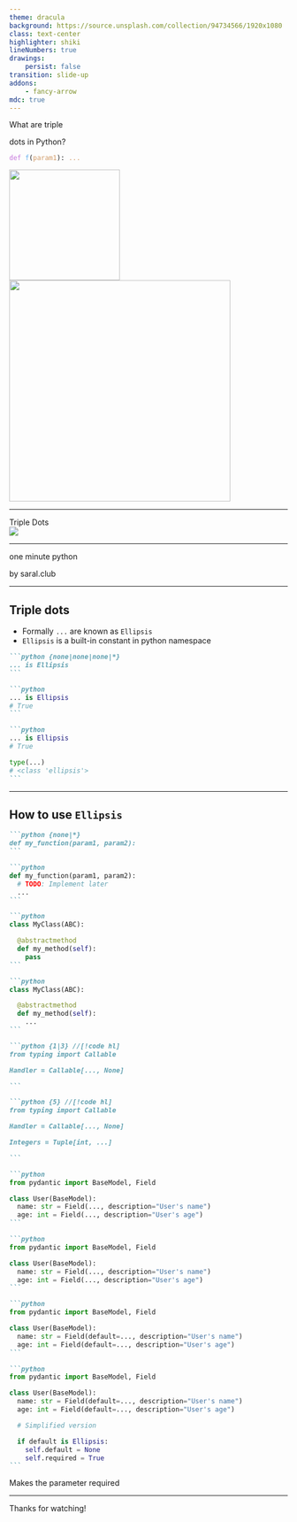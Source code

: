 ```yaml
---
theme: dracula
background: https://source.unsplash.com/collection/94734566/1920x1080
class: text-center
highlighter: shiki
lineNumbers: true
drawings:
    persist: false
transition: slide-up
addons:
    - fancy-arrow
mdc: true
---
```


<div class="absolute top-10 left-1/2 -translate-x-1/2 w-full" data-id="title">
  <p class="text-5xl leading-8 font-mono mb-4 pb-4">What are triple </p>
  <p class="text-5xl leading-8 font-mono">dots in Python?</p>
</div>
<FancyArrow q2="[data-id=ellipsis]" arc="0.2" q1="[data-id=title]" pos1="bottom"  color="lime" roughness="2" pos2="top"></FancyArrow>


<div class="flex flex-col items-center justify-center h-full mb-2 gap-y-2">
  <div class="text-3xl font-mono position z-20">
  <pre><code><span style="color: #C678DC;">def</span><span style="color: #61AFEE;"> f</span>(<span style="color: #D19A66;">param1</span>):<span style="color: #D19A66;" data-id="ellipsis"> ...</span></code></pre>
  </div>
  </div>

<img src="/python.png" class="absolute bottom-10 left-10" width="200" height="200" />

<div class="absolute bottom-18 left-90 h-[250px] w-[200px] bg-[#15161D] position z-10"></div>
<img src="/soyjak.png" class="absolute bottom-20 right-40" width="400" height="400" />

---

<div class="flex flex-col items-center justify-center h-full mb-2 gap-y-2">
  <div class="text-3xl font-mono">Triple Dots</div>
  <img v-click="1" v-motion 
    :initial="{ opacity: 0 }"
    :enter="{ opacity: 1 }"
  src="/ellipsis.png" class="w-3/4 rounded-lg" />
</div>

---

<div class="flex flex-col items-center justify-center h-full mb-2 gap-y-2">
<p class="text-5xl font-mono">one minute python</p>
<p v-click="1" v-motion :initial="{ opacity: 0}" :enter="{ opacity: 1 }" :leave="{ opacity: 0 }" class="text-2xl font-mono">by saral.club</p>

</div>

---

## Triple dots

<ul>
<li
v-click="1"
v-motion
:initial="{ opacity: 0 }"
:enter="{ opacity: 1 }"
:duration="300"
>
<div 
class="mt-5"
>Formally <code>...</code> are known as <code>Ellipsis</code></div>
</li>
<li
v-click="2"
v-motion
:initial="{ opacity: 0 }"
:enter="{ opacity: 1 }"
:duration="300"
>
<div 
class="my-5"
><code>Ellipsis</code> is a built-in constant in python namespace </div>
</li>
</ul>

<div v-click="3">

````md magic-move
```python {none|none|none|*}
... is Ellipsis
```

```python
... is Ellipsis
# True
```

```python
... is Ellipsis
# True

type(...)
# <class 'ellipsis'>
```
````

</div>

---

## How to use `Ellipsis`

<div v-click="1" class="w-full mt-40">

````md magic-move
```python {none|*}
def my_function(param1, param2):
```

```python
def my_function(param1, param2):
  # TODO: Implement later
  ...
```

```python
class MyClass(ABC):

  @abstractmethod
  def my_method(self):
    pass
```

```python
class MyClass(ABC):

  @abstractmethod
  def my_method(self):
    ...
```

```python {1|3} //[!code hl]
from typing import Callable

Handler = Callable[..., None]

```

```python {5} //[!code hl]
from typing import Callable

Handler = Callable[..., None]

Integers = Tuple[int, ...]

```

```python
from pydantic import BaseModel, Field

class User(BaseModel):
  name: str = Field(..., description="User's name")
  age: int = Field(..., description="User's age")
```

```python
from pydantic import BaseModel, Field

class User(BaseModel):
  name: str = Field(..., description="User's name")
  age: int = Field(..., description="User's age")
```

```python
from pydantic import BaseModel, Field

class User(BaseModel):
  name: str = Field(default=..., description="User's name")
  age: int = Field(default=..., description="User's age")
```

```python
from pydantic import BaseModel, Field

class User(BaseModel):
  name: str = Field(default=..., description="User's name")
  age: int = Field(default=..., description="User's age")

  # Simplified version

  if default is Ellipsis:
    self.default = None
    self.required = True
```
````

</div>

<FancyArrow v-motion :initial="{ opacity: 0}" :enter="{ opacity: 1}" :duration="300" v-click="[9, 10]" arc="0.2" pos1="left" q1="[data-id=arc-end]" y2="340" x2="230" color="lime" roughness="2"></FancyArrow>

<div v-motion :initial="{ opacity: 0}" :enter="{ opacity: 1}" :duration="300" v-click="[9, 10]" class="absolute bottom-20 left-1/2 -translate-x-1/2 text-2xl" data-id="arc-end">Makes the parameter required</div>

---

<div class="flex flex-col items-center justify-center h-full mb-2 gap-y-2"
>
Thanks for watching!
</div>
